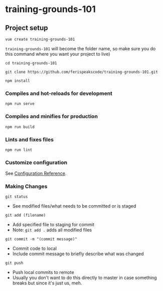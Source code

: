 # training-grounds-101

## Project setup
```
vue create training-grounds-101
```
`training-grounds-101` will become the folder name, so make sure you do this command where you want your project to live)
```
cd training-grounds-101
```
```
git clone https://github.com/ferispeakscode/training-grounds-101.git
```
```
npm install
```

### Compiles and hot-reloads for development
```
npm run serve
```

### Compiles and minifies for production
```
npm run build
```

### Lints and fixes files
```
npm run lint
```

### Customize configuration
See [Configuration Reference](https://cli.vuejs.org/config/).

### Making Changes
```
git status
```
- See modified files/what needs to be committed or is staged

```
git add (filename)
```
- Add specified file to staging for commit
- Note: `git add .` adds all modified files

```
git commit -m "(commit message)"
```
- Commit code to local
- Include commit message to briefly describe what was changed

```
git push
```
- Push local commits to remote
- Usually you don't want to do this directly to master in case something breaks but since it's just us, meh.

